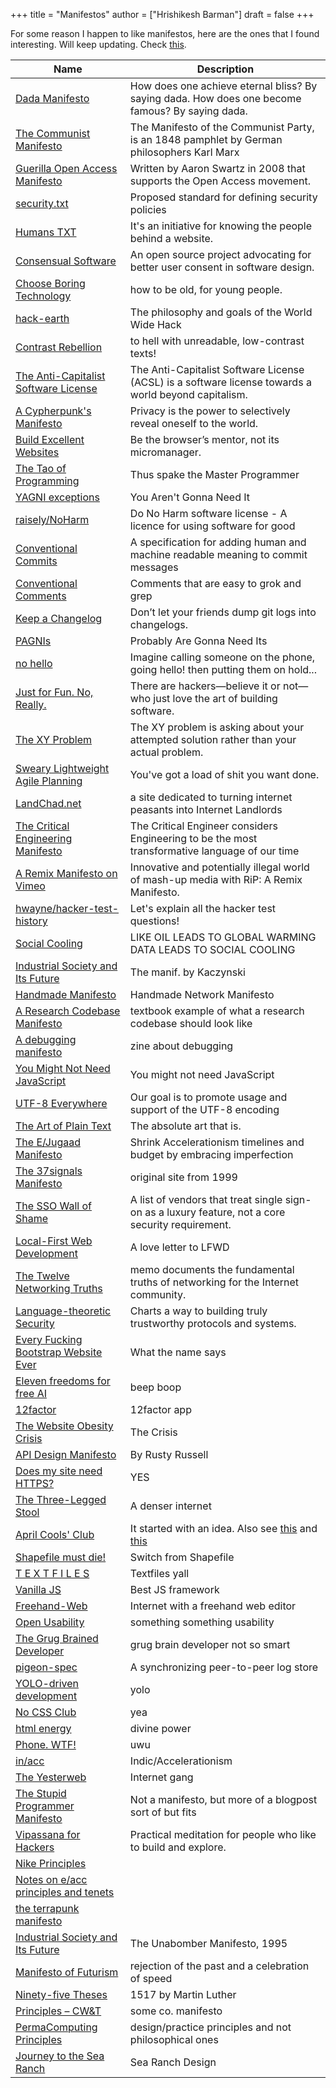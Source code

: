 +++
title = "Manifestos"
author = ["Hrishikesh Barman"]
draft = false
+++

For some reason I happen to like manifestos, here are the ones that I found interesting. Will keep updating. Check [this](https://designmanifestos.org/).

| Name                                                                                                              | Description                                                                                                                                                                                   |
|-------------------------------------------------------------------------------------------------------------------|-----------------------------------------------------------------------------------------------------------------------------------------------------------------------------------------------|
| [Dada Manifesto](https://en.wikipedia.org/wiki/Dada_Manifesto)                                                    | How does one achieve eternal bliss? By saying dada. How does one become famous? By saying dada.                                                                                               |
| [The Communist Manifesto](https://en.wikipedia.org/wiki/The_Communist_Manifesto)                                  | The Manifesto of the Communist Party, is an 1848 pamphlet by German philosophers Karl Marx                                                                                                    |
| [Guerilla Open Access Manifesto](https://en.wikipedia.org/wiki/Guerilla_Open_Access_Manifesto)                    | Written by Aaron Swartz in 2008 that supports the Open Access movement.                                                                                                                       |
| [security.txt](https://securitytxt.org/)                                                                          | Proposed standard for defining security policies                                                                                                                                              |
| [Humans TXT](https://humanstxt.org/)                                                                              | It's an initiative for knowing the people behind a website.                                                                                                                                   |
| [Consensual Software](https://consensualsoftware.com/)                                                            | An open source project advocating for better user consent in software design.                                                                                                                 |
| [Choose Boring Technology](https://boringtechnology.club/)                                                        | how to be old, for young people.                                                                                                                                                              |
| [hack-earth](https://github.com/hack-earth/manifesto)                                                             | The philosophy and goals of the World Wide Hack                                                                                                                                               |
| [Contrast Rebellion](https://contrastrebellion.com/)                                                              | to hell with unreadable, low-contrast texts!                                                                                                                                                  |
| [The Anti-Capitalist Software License](https://anticapitalist.software/)                                          | The Anti-Capitalist Software License (ACSL) is a software license towards a world beyond capitalism.                                                                                          |
| [A Cypherpunk's Manifesto](https://archive.is/20221110232243/https://what.cd/)                                    | Privacy is the power to selectively reveal oneself to the world.                                                                                                                              |
| [Build Excellent Websites](https://buildexcellentwebsit.es/)                                                      | Be the browser’s mentor, not its micromanager.                                                                                                                                                |
| [The Tao of Programming](https://www.mit.edu/~xela/tao.html)                                                      | Thus spake the Master Programmer                                                                                                                                                              |
| [YAGNI exceptions](https://lukeplant.me.uk/blog/posts/yagni-exceptions/)                                          | You Aren't Gonna Need It                                                                                                                                                                      |
| [raisely/NoHarm](https://github.com/raisely/NoHarm)                                                               | Do No Harm software license - A licence for using software for good                                                                                                                           |
| [Conventional Commits](https://www.conventionalcommits.org/en/v1.0.0/)                                            | A specification for adding human and machine readable meaning to commit messages                                                                                                              |
| [Conventional Comments](https://conventionalcomments.org/)                                                        | Comments that are easy to grok and grep                                                                                                                                                       |
| [Keep a Changelog](https://keepachangelog.com/en/1.0.0/)                                                          | Don’t let your friends dump git logs into changelogs.                                                                                                                                         |
| [PAGNIs](https://simonwillison.net/2021/Jul/1/pagnis/)                                                            | Probably Are Gonna Need Its                                                                                                                                                                   |
| [no hello](https://nohello.net/en/)                                                                               | Imagine calling someone on the phone, going hello! then putting them on hold... ‍                                                                                                              |
| [Just for Fun. No, Really.](https://justforfunnoreally.dev/)                                                      | There are hackers—believe it or not—who just love the art of building software.                                                                                                               |
| [The XY Problem](https://xyproblem.info/)                                                                         | The XY problem is asking about your attempted solution rather than your actual problem.                                                                                                       |
| [Sweary Lightweight Agile Planning](http://slap.pm/)                                                              | You've got a load of shit you want done.                                                                                                                                                      |
| [LandChad.net](https://landchad.net/)                                                                             | a site dedicated to turning internet peasants into Internet Landlords                                                                                                                         |
| [The Critical Engineering Manifesto](https://criticalengineering.org/)                                            | The Critical Engineer considers Engineering to be the most transformative language of our time                                                                                                |
| [A Remix Manifesto on Vimeo](https://vimeo.com/8040182)                                                           | Innovative and potentially illegal world of mash-up media with RiP: A Remix Manifesto.                                                                                                        |
| [hwayne/hacker-test-history](https://github.com/hwayne/hacker-test-history)                                       | Let's explain all the hacker test questions!                                                                                                                                                  |
| [Social Cooling](https://www.socialcooling.com/)                                                                  | LIKE OIL LEADS TO GLOBAL WARMING DATA LEADS TO SOCIAL COOLING                                                                                                                                 |
| [Industrial Society and Its Future](https://theanarchistlibrary.org/library/fc-industrial-society-and-its-future) | The manif. by Kaczynski                                                                                                                                                                       |
| [Handmade Manifesto](https://handmade.network/manifesto)                                                          | Handmade Network Manifesto                                                                                                                                                                    |
| [A Research Codebase Manifesto](https://www.moderndescartes.com/essays/research_code/)                            | textbook example of what a research codebase should look like                                                                                                                                 |
| [A debugging manifesto](https://jvns.ca/blog/2022/12/08/a-debugging-manifesto/)                                   | zine about debugging                                                                                                                                                                          |
| [You Might Not Need JavaScript](http://youmightnotneedjs.com/)                                                    | You might not need JavaScript                                                                                                                                                                 |
| [UTF-8 Everywhere](https://utf8everywhere.org/)                                                                   | Our goal is to promote usage and support of the UTF-8 encoding                                                                                                                                |
| [The Art of Plain Text](https://www.netmeister.org/blog/the-art-of-plain-text.html)                               | The absolute art that is.                                                                                                                                                                     |
| [The E/Jugaad Manifesto](https://ctojunior.substack.com/p/the-ejugaad-manifesto?sd=pf)                            | Shrink Accelerationism timelines and budget by embracing imperfection                                                                                                                         |
| [The 37signals Manifesto](https://1999.37signals.com/)                                                            | original site from 1999                                                                                                                                                                       |
| [The SSO Wall of Shame](https://stopthesso.tax/)                                                                  | A list of vendors that treat single sign-on as a luxury feature, not a core security requirement.                                                                                             |
| [Local-First Web Development](https://localfirstweb.dev/)                                                         | A love letter to LFWD                                                                                                                                                                         |
| [The Twelve Networking Truths](https://www.ietf.org/rfc/rfc1925.txt)                                              | memo documents the fundamental truths of networking for the Internet community.                                                                                                               |
| [Language-theoretic Security](http://langsec.org/)                                                                | Charts a way to building truly trustworthy protocols and systems.                                                                                                                             |
| [Every Fucking Bootstrap Website Ever](https://www.dagusa.com/)                                                   | What the name says                                                                                                                                                                            |
| [Eleven freedoms for free AI](https://elevenfreedoms.org/freedoms/)                                               | beep boop                                                                                                                                                                                     |
| [12factor](https://12factor.net/)                                                                                 | 12factor app                                                                                                                                                                                  |
| [The Website Obesity Crisis](https://idlewords.com/talks/website_obesity.htm)                                     | The Crisis                                                                                                                                                                                    |
| [API Design Manifesto](http://sweng.the-davies.net/Home/rustys-api-design-manifesto)                              | By Rusty Russell                                                                                                                                                                              |
| [Does my site need HTTPS?](https://doesmysiteneedhttps.com/)                                                      | YES                                                                                                                                                                                           |
| [The Three-Legged Stool](https://publicinfrastructure.org/2023/03/29/the-three-legged-stool/)                     | A denser internet                                                                                                                                                                             |
| [April Cools' Club](https://www.aprilcools.club/)                                                                 | It started with an idea. Also see [this](https://blog.benjojo.co.uk/post/evil-bit-RFC3514-real-world-usage) and [this](https://en.wikipedia.org/wiki/April_Fools%27_Day_Request_for_Comments) |
| [Shapefile must die!](http://switchfromshapefile.org/)                                                            | Switch from Shapefile                                                                                                                                                                         |
| [T E X T F I L E S](http://textfiles.com/statement.html)                                                          | Textfiles yall                                                                                                                                                                                |
| [Vanilla JS](http://vanilla-js.com/)                                                                              | Best JS framework                                                                                                                                                                             |
| [Freehand-Web](https://rafichaudhury.com/site/blog/Freehand-Web)                                                  | Internet with a freehand web editor                                                                                                                                                           |
| [Open Usability](https://www.openusability.org/)                                                                  | something something usability                                                                                                                                                                 |
| [The Grug Brained Developer](https://grugbrain.dev/)                                                              | grug brain developer not so smart                                                                                                                                                             |
| [pigeon-spec](https://github.com/PigeonProtocolConsortium/pigeon-spec)                                            | A synchronizing peer-to-peer log store                                                                                                                                                        |
| [YOLO-driven development](https://andersoncardoso.github.io/ydd/)                                                 | yolo                                                                                                                                                                                          |
| [No CSS Club](https://nocss.club/)                                                                                | yea                                                                                                                                                                                           |
| [html energy](https://html.energy/)                                                                               | divine power                                                                                                                                                                                  |
| [Phone. WTF!](https://phone.wtf/)                                                                                 | uwu                                                                                                                                                                                           |
| [in/acc](https://github.com/protosphinx/in/blob/main/The%20IndicAcceleration%20Manifesto.md)                      | Indic/Accelerationism                                                                                                                                                                         |
| [The Yesterweb](https://yesterweb.org/#manifesto)                                                                 | Internet gang                                                                                                                                                                                 |
| [The Stupid Programmer Manifesto](https://hasen.substack.com/p/the-stupid-programmer-manifesto)                   | Not a manifesto, but more of a blogpost sort of but fits                                                                                                                                      |
| [Vipassana for Hackers](https://www.vipassana-for-hackers.org/)                                                   | Practical meditation for people who like to build and explore.                                                                                                                                |
| [Nike Principles](https://designmanifestos.org/rob-strasser-nike-memo/)                                           |                                                                                                                                                                                               |
| [Notes on e/acc principles and tenets](https://beff.substack.com/p/notes-on-eacc-principles-and-tenets)           |                                                                                                                                                                                               |
| [the terrapunk manifesto](https://nasjaq.substack.com/p/the-terrapunk-manifesto)                                  |                                                                                                                                                                                               |
| [Industrial Society and Its Future](https://en.wikipedia.org/wiki/Industrial_Society_and_Its_Future)              | The Unabomber Manifesto, 1995                                                                                                                                                                 |
| [Manifesto of Futurism](https://en.wikipedia.org/wiki/Manifesto_of_Futurism)                                      | rejection of the past and a celebration of speed                                                                                                                                              |
| [Ninety-five Theses](https://en.wikipedia.org/wiki/Ninety-five_Theses)                                            | 1517 by Martin Luther                                                                                                                                                                         |
| [Principles – CW&amp;T](https://cwandt.com/pages/principles)                                                      | some co. manifesto                                                                                                                                                                            |
| [PermaComputing Principles](https://permacomputing.net/Principles/)                                               | design/practice principles and not philosophical ones                                                                                                                                         |
| [Journey to the Sea Ranch](https://searanch.ced.berkeley.edu/s/sea-ranch/page/design-principles)                  | Sea Ranch Design                                                                                                                                                                              |
